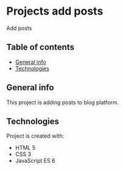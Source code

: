 # Projects add posts
Add posts

## Table of contents
* [General info](#general-info)
* [Technologies](#technologies)


## General info
This project is adding posts to blog platform. 
	
## Technologies
Project is created with:
* HTML 5
* CSS 3
* JavaScript ES 6

